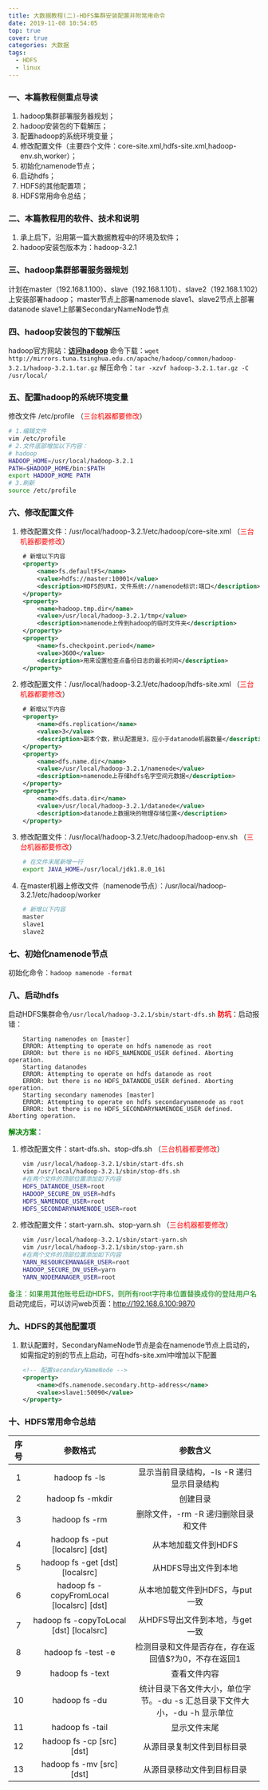 ```yaml
---
title: 大数据教程(二)-HDFS集群安装配置并附常用命令
date: 2019-11-08 10:54:05
top: true
cover: true
categories: 大数据
tags: 
  - HDFS
  - linux
---
```

### 一、本篇教程侧重点导读
1. hadoop集群部署服务器规划；
2. hadoop安装包的下载解压；
3. 配置hadoop的系统环境变量；
4. 修改配置文件（主要四个文件：core-site.xml,hdfs-site.xml,hadoop-env.sh,worker）；
5. 初始化namenode节点；
6. 启动hdfs；
7. HDFS的其他配置项；
8. HDFS常用命令总结；

### 二、本篇教程用的软件、技术和说明
1. 承上启下，沿用第一篇大数据教程中的环境及软件；
2. hadoop安装包版本为：hadoop-3.2.1

### 三、hadoop集群部署服务器规划
计划在master（192.168.1.100）、slave（192.168.1.101）、slave2（192.168.1.102）上安装部署hadoop；
master节点上部署namenode
slave1、slave2节点上部署datanode
slave1上部署SecondaryNameNode节点

### 四、hadoop安装包的下载解压
hadoop官方网站：[**访问hadoop**](https://hadoop.apache.org "hadoop")
命令下载：`wget http://mirrors.tuna.tsinghua.edu.cn/apache/hadoop/common/hadoop-3.2.1/hadoop-3.2.1.tar.gz`
解压命令：`tar -xzvf hadoop-3.2.1.tar.gz -C /usr/local/`

### 五、配置hadoop的系统环境变量
修改文件 /etc/profile （<font color=red>三台机器都要修改</font>）
````bash
# 1.编辑文件
vim /etc/profile
# 2.文件底部增加以下内容：
# hadoop
HADOOP_HOME=/usr/local/hadoop-3.2.1
PATH=$HADOOP_HOME/bin:$PATH
export HADOOP_HOME PATH
# 3.刷新
source /etc/profile
````

### 六、修改配置文件
1. 修改配置文件：/usr/local/hadoop-3.2.1/etc/hadoop/core-site.xml （<font color=red>三台机器都要修改</font>）
````xml
	# 新增以下内容
	<property>
		<name>fs.defaultFS</name>
		<value>hdfs://master:10001</value> 
		<description>HDFS的URI，文件系统://namenode标识:端口</description>
	</property>
	<property>
		<name>hadoop.tmp.dir</name>
		<value>/usr/local/hadoop-3.2.1/tmp</value>
		<description>namenode上传到hadoop的临时文件夹</description>
	</property>
	<property>
		<name>fs.checkpoint.period</name>
		<value>3600</value>
		<description>用来设置检查点备份日志的最长时间</description>
	</property>
````
2. 修改配置文件：/usr/local/hadoop-3.2.1/etc/hadoop/hdfs-site.xml （<font color=red>三台机器都要修改</font>）
````xml
    # 新增以下内容
	<property>
		<name>dfs.replication</name>
		<value>3</value> 
		<description>副本个数，默认配置是3，应小于datanode机器数量</description>
	</property>
	<property>
		<name>dfs.name.dir</name>
		<value>/usr/local/hadoop-3.2.1/namenode</value>
		<description>namenode上存储hdfs名字空间元数据</description>
	</property>
	<property>
		<name>dfs.data.dir</name>
		<value>/usr/local/hadoop-3.2.1/datanode</value>
		<description>datanode上数据块的物理存储位置</description>
	</property>
````
3. 修改配置文件：/usr/local/hadoop-3.2.1/etc/hadoop/hadoop-env.sh （<font color=red>三台机器都要修改</font>）
````bash
    # 在文件末尾新增一行
	export JAVA_HOME=/usr/local/jdk1.8.0_161
````
4. 在master机器上修改文件（namenode节点）：/usr/local/hadoop-3.2.1/etc/hadoop/worker
````bash
    # 新增以下内容
	master
	slave1
	slave2
````

### 七、初始化namenode节点
 初始化命令：`hadoop namenode -format`

### 八、启动hdfs
启动HDFS集群命令`/usr/local/hadoop-3.2.1/sbin/start-dfs.sh`
**<font color=red>防坑</font>**：启动报错：
````
	Starting namenodes on [master]
	ERROR: Attempting to operate on hdfs namenode as root
	ERROR: but there is no HDFS_NAMENODE_USER defined. Aborting operation.
	Starting datanodes
	ERROR: Attempting to operate on hdfs datanode as root
	ERROR: but there is no HDFS_DATANODE_USER defined. Aborting operation.
	Starting secondary namenodes [master]
	ERROR: Attempting to operate on hdfs secondarynamenode as root
	ERROR: but there is no HDFS_SECONDARYNAMENODE_USER defined. Aborting operation.
````
**<font color=green>解决方案</font>**：
1. 修改配置文件：start-dfs.sh、stop-dfs.sh （<font color=red>三台机器都要修改</font>）
````bash
    vim /usr/local/hadoop-3.2.1/sbin/start-dfs.sh
	vim /usr/local/hadoop-3.2.1/sbin/stop-dfs.sh
	#在两个文件的顶部位置添加如下内容
	HDFS_DATANODE_USER=root
	HADOOP_SECURE_DN_USER=hdfs
	HDFS_NAMENODE_USER=root
	HDFS_SECONDARYNAMENODE_USER=root
````
2. 修改配置文件：start-yarn.sh、stop-yarn.sh （<font color=red>三台机器都要修改</font>）
````bash
    vim /usr/local/hadoop-3.2.1/sbin/start-yarn.sh
	vim /usr/local/hadoop-3.2.1/sbin/stop-yarn.sh
	#在两个文件的顶部位置添加如下内容
	YARN_RESOURCEMANAGER_USER=root
	HADOOP_SECURE_DN_USER=yarn
	YARN_NODEMANAGER_USER=root
````
<font color=green>备注：如果用其他账号启动HDFS，则所有root字符串位置替换成你的登陆用户名</font>
启动完成后，可以访问web页面：http://192.168.6.100:9870

### 九、HDFS的其他配置项
1. 默认配置时，SecondaryNameNode节点是会在namenode节点上启动的，如需指定的别的节点上启动，可在hdfs-site.xml中增加以下配置
````xml
	<!-- 配置secondaryNameNode -->
	<property>
		<name>dfs.namenode.secondary.http-address</name>
		<value>slave1:50090</value>
	</property>
````

### 十、HDFS常用命令总结
|序号|参数格式|参数含义|
|:-:|:---:|:---------:|
|1|hadoop fs -ls|显示当前目录结构，-ls -R 递归显示目录结构|
|2|hadoop fs -mkdir|创建目录|
|3|hadoop fs -rm|删除文件，-rm -R 递归删除目录和文件|
|4|hadoop fs -put [localsrc] [dst]|从本地加载文件到HDFS|
|5|hadoop fs -get [dst] [localsrc]|从HDFS导出文件到本地|
|6|hadoop fs - copyFromLocal [localsrc] [dst]|从本地加载文件到HDFS，与put一致|
|7|hadoop fs -copyToLocal [dst] [localsrc]|从HDFS导出文件到本地，与get一致|
|8|hadoop fs -test -e|检测目录和文件是否存在，存在返回值$?为0，不存在返回1|
|9|hadoop fs -text|查看文件内容|
|10|hadoop fs -du|统计目录下各文件大小，单位字节。-du -s 汇总目录下文件大小，-du -h 显示单位|
|11|hadoop fs -tail|显示文件末尾|
|12|hadoop fs -cp [src] [dst]|从源目录复制文件到目标目录|
|13|hadoop fs -mv [src] [dst]|从源目录移动文件到目标目录|

